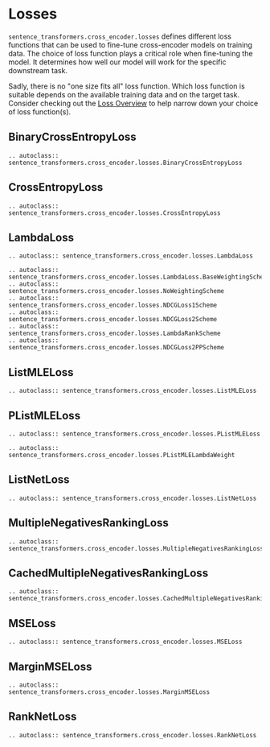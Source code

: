 # Losses

`sentence_transformers.cross_encoder.losses` defines different loss functions that can be used to fine-tune cross-encoder models on training data. The choice of loss function plays a critical role when fine-tuning the model. It determines how well our model will work for the specific downstream task.

Sadly, there is no "one size fits all" loss function. Which loss function is suitable depends on the available training data and on the target task. Consider checking out the [Loss Overview](../../cross_encoder/loss_overview.md) to help narrow down your choice of loss function(s).

## BinaryCrossEntropyLoss

```{eval-rst}
.. autoclass:: sentence_transformers.cross_encoder.losses.BinaryCrossEntropyLoss
```

## CrossEntropyLoss

```{eval-rst}
.. autoclass:: sentence_transformers.cross_encoder.losses.CrossEntropyLoss
```

## LambdaLoss

```{eval-rst}
.. autoclass:: sentence_transformers.cross_encoder.losses.LambdaLoss

.. autoclass:: sentence_transformers.cross_encoder.losses.LambdaLoss.BaseWeightingScheme
.. autoclass:: sentence_transformers.cross_encoder.losses.NoWeightingScheme
.. autoclass:: sentence_transformers.cross_encoder.losses.NDCGLoss1Scheme
.. autoclass:: sentence_transformers.cross_encoder.losses.NDCGLoss2Scheme
.. autoclass:: sentence_transformers.cross_encoder.losses.LambdaRankScheme
.. autoclass:: sentence_transformers.cross_encoder.losses.NDCGLoss2PPScheme
```

## ListMLELoss

```{eval-rst}
.. autoclass:: sentence_transformers.cross_encoder.losses.ListMLELoss
```

## PListMLELoss

```{eval-rst}
.. autoclass:: sentence_transformers.cross_encoder.losses.PListMLELoss

.. autoclass:: sentence_transformers.cross_encoder.losses.PListMLELambdaWeight
```

## ListNetLoss

```{eval-rst}
.. autoclass:: sentence_transformers.cross_encoder.losses.ListNetLoss
```

## MultipleNegativesRankingLoss

```{eval-rst}
.. autoclass:: sentence_transformers.cross_encoder.losses.MultipleNegativesRankingLoss
```

## CachedMultipleNegativesRankingLoss

```{eval-rst}
.. autoclass:: sentence_transformers.cross_encoder.losses.CachedMultipleNegativesRankingLoss
```

## MSELoss

```{eval-rst}
.. autoclass:: sentence_transformers.cross_encoder.losses.MSELoss
```

## MarginMSELoss

```{eval-rst}
.. autoclass:: sentence_transformers.cross_encoder.losses.MarginMSELoss
```

## RankNetLoss

```{eval-rst}
.. autoclass:: sentence_transformers.cross_encoder.losses.RankNetLoss
```
